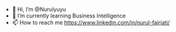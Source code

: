 - 👋 Hi, I’m @Nurulyuyu
- 🌱 I’m currently learning Business Intelligence
- 📫 How to reach me https://www.linkedin.com/in/nurul-fajriati/

<!---
Nurulyuyu/Nurulyuyu is a ✨ special ✨ repository because its `README.md` (this file) appears on your GitHub profile.
You can click the Preview link to take a look at your changes.
--->
